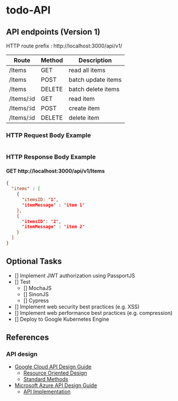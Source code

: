 # todo-API

## API endpoints (Version 1)

HTTP route prefix : http://localhost:3000/api/v1/

Route      | Method | Description
-----------|--------|--------------------
/Items     | GET    | read all items
/Items     | POST   | batch update items
/Items     | DELETE | batch delete items
/Items/:id | GET    | read item
/Items/:id | POST   | create item
/Items/:id | DELETE | delete item

### HTTP Request Body Example
```javascript


```

### HTTP Response Body Example
#### GET http://localhost:3000/api/v1/Items
```json
{
  "items" : [
    { 
      "itemsID: "1",
      "itemMessage" : "item 1"
    },
    {
      "itemsID": "2",
      "itemMessage" : "item 2"
    }
  ]
}
```


## Optional Tasks
- [] Implement JWT authorization using PassportJS
- [] Test
  - [] MochaJS
  - [] SinonJS
  - [] Cypress
- [] Implement web security best practices (e.g. XSS)
- [] Implement web performance best practices (e.g. compression) 
- [] Deploy to Google Kubernetes Engine


## References
### API design
* [Google Cloud API Design Guide](https://cloud.google.com/apis/design/)
  * [Resource Oriented Design](https://cloud.google.com/apis/design/resources)
  * [Standard Methods](https://cloud.google.com/apis/design/standard_methods)
* [Microsoft Azure API Design Guide](https://docs.microsoft.com/en-us/azure/architecture/best-practices/api-design)
  * [API Implementation](https://docs.microsoft.com/en-us/azure/architecture/best-practices/api-implementation)
